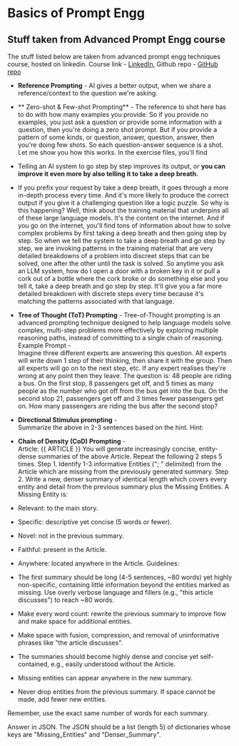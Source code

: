 # Basics of Prompt Engg

## Stuff taken from Advanced Prompt Engg course
The stuff listed below are taken from advanced prompt engg techniques course, hosted on linkedin. Course link - [LinkedIn](https://www.linkedin.com/learning/advanced-prompt-engineering-techniques/zero-shot-and-few-shot-prompting?autoSkip=true&dApp=204528272&leis=MVL&resume=false&u=3322), Github repo - [GitHub repo](https://github.com/LinkedInLearning/advanced-prompt-engineering-techniques-3817061)

- **Reference Prompting** - AI gives a better output, when we share a reference/context to the question we're asking.

- ** Zero-shot & Few-shot Prompting** - The reference to shot here has to do with how many examples you provide. So if you provide no examples, you just ask a question or provide some information with a question, then you're doing a zero shot prompt. But if you provide a pattern of some kinds, or question, answer, question, answer, then you're doing few shots. So each question-answer sequence is a shot. Let me show you how this works. In the exercise files, you'll find 

 - Telling an AI system to go step by step improves its output, or **you can improve it even more by also telling it to take a deep breath.** 
 - If you prefix your request by take a deep breath, it goes through a more in-depth process every time. And it's more likely to produce the correct output if you give it a challenging question like a logic puzzle. So why is this happening? Well, think about the training material that underpins all of these large language models. It's the content on the internet. And if you go on the internet, you'll find tons of information about how to solve complex problems by first taking a deep breath and then going step by step. So when we tell the system to take a deep breath and go step by step, we are invoking patterns in the training material that are very detailed breakdowns of a problem into discreet steps that can be solved, one after the other until the task is solved. So anytime you ask an LLM system, how do I open a door with a broken key in it or pull a cork out of a bottle where the cork broke or do something else and you tell it, take a deep breath and go step by step. It'll give you a far more detailed breakdown with discrete steps every time because it's matching the patterns associated with that language. 

 - **Tree of Thought (ToT) Prompting** - Tree-of-Thought prompting is an advanced prompting technique designed to help language models solve complex, multi-step problems more effectively by exploring multiple reasoning paths, instead of committing to a single chain of reasoning.  
 Example Prompt -  
 Imagine three different experts are answering this question. 
All experts will write down 1 step of their thinking, then share it with the group. 
Then all experts will go on to the next step, etc. 
If any expert realises they're wrong at any point then they leave. 
The question is: 
48 people are riding a bus. On the first stop, 8 passengers get off, and 5 times as many people as the number who got off from the bus get into the bus. On the second stop 21, passengers get off and 3 times fewer passengers get on. How many passengers are riding the bus after the second stop?

- **Directional Stimulus prompting** -  
Summarize the above in 2-3 sentences based on the hint. 
Hint: 

- **Chain of Density (CoD) Prompting** -  
Article: {{ ARTICLE }}
You will generate increasingly concise, entity-dense summaries of the above Article.
Repeat the following 2 steps 5 times.
Step 1. Identify 1-3 informative Entities ("; " delimited) from the Article which are missing from the previously generated summary.
Step 2. Write a new, denser summary of identical length which covers every entity and detail from the previous summary plus the Missing Entities.
A Missing Entity is:
- Relevant: to the main story.
- Specific: descriptive yet concise (5 words or fewer).
- Novel: not in the previous summary.
- Faithful: present in the Article.
- Anywhere: located anywhere in the Article.
Guidelines:
- The first summary should be long (4-5 sentences, ~80 words) yet highly non-specific, containing little information beyond the entities marked as missing. Use overly verbose language and fillers (e.g., "this article discusses") to reach ~80 words.
- Make every word count: rewrite the previous summary to improve flow and make space for additional entities.
- Make space with fusion, compression, and removal of uninformative phrases like "the article discusses".
- The summaries should become highly dense and concise yet self-contained, e.g., easily understood without the Article.
- Missing entities can appear anywhere in the new summary.
- Never drop entities from the previous summary. If space cannot be made, add fewer new entities.

Remember, use the exact same number of words for each summary.

Answer in JSON. The JSON should be a list (length 5) of dictionaries whose keys are "Missing_Entities" and "Denser_Summary".